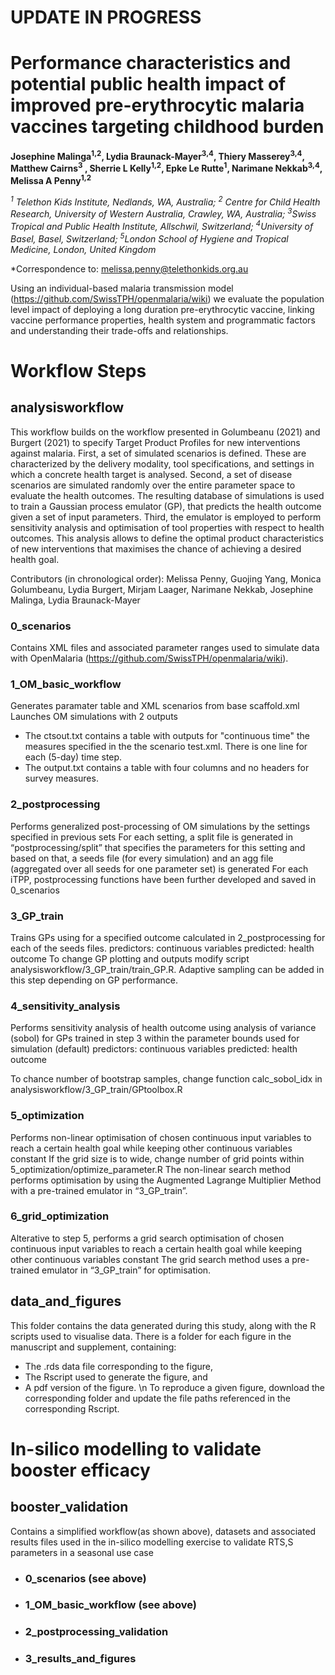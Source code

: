 # UPDATE IN PROGRESS

# Performance characteristics and potential public health impact of improved pre-erythrocytic malaria vaccines targeting childhood burden

**Josephine Malinga<sup>1,2</sup>, Lydia Braunack-Mayer<sup>3,4</sup>, Thiery Masserey<sup>3,4</sup>, Matthew Cairns<sup>3</sup> , Sherrie L Kelly<sup>1,2</sup>, Epke Le Rutte<sup>1</sup>, Narimane Nekkab<sup>3,4</sup>, Melissa A Penny<sup>1,2</sup>**

_<sup>1</sup> Telethon Kids Institute, Nedlands, WA, Australia; <sup>2</sup> Centre for Child Health Research, University of Western Australia, Crawley, WA, Australia; <sup>3</sup>Swiss Tropical and Public Health Institute, Allschwil, Switzerland; <sup>4</sup>University of Basel, Basel, Switzerland; <sup>5</sup>London School of Hygiene and Tropical Medicine, London, United Kingdom_ 

*Correspondence to: melissa.penny@telethonkids.org.au

Using an individual-based malaria transmission model (https://github.com/SwissTPH/openmalaria/wiki) we evaluate the population level impact of deploying a long duration pre-erythrocytic vaccine, linking vaccine performance properties, health system and programmatic factors and understanding their trade-offs and relationships.

# Workflow Steps
## analysisworkflow
This workflow builds on the workflow presented in Golumbeanu (2021) and Burgert (2021) to specify Target Product Profiles for new interventions against malaria. First, a set of simulated scenarios is defined. These are characterized by the delivery modality, tool specifications, and settings in which a concrete health target is analysed. Second, a set of disease scenarios are simulated randomly over the entire parameter space to evaluate the health outcomes. The resulting database of simulations is used to train a Gaussian process emulator (GP), that predicts the health outcome given a set of input parameters. Third, the emulator is employed to perform sensitivity analysis and optimisation of tool properties with respect to health outcomes. This analysis allows to define the optimal product characteristics of new interventions that maximises the chance of achieving a desired health goal.

Contributors (in chronological order): Melissa Penny, Guojing Yang, Monica Golumbeanu, Lydia Burgert, Mirjam Laager, Narimane Nekkab, Josephine Malinga, Lydia Braunack-Mayer

### 0_scenarios
Contains XML files and associated parameter ranges used to simulate data with OpenMalaria (https://github.com/SwissTPH/openmalaria/wiki).

### 1_OM_basic_workflow
Generates paramater table and XML scenarios from base scaffold.xml
Launches OM simulations with 2 outputs
* The ctsout.txt contains a table with outputs for "continuous time" the measures specified in the the scenario test.xml. There is one line for each (5-day) time step.
* The output.txt contains a table with four columns and no headers for survey measures.

### 2_postprocessing
Performs generalized post-processing of OM simulations by the settings specified in previous sets
For each setting, a split file is generated in “postprocessing/split” that specifies the parameters for this setting and based on that, a seeds file (for every simulation) and an agg file (aggregated over all seeds for one parameter set) is generated
For each iTPP, postprocessing functions have been further developed and saved in 0_scenarios

### 3_GP_train
Trains GPs using for a specified outcome calculated in 2_postprocessing for each of the seeds files.
predictors: continuous variables
predicted: health outcome
To change GP plotting and outputs modify script analysisworkflow/3_GP_train/train_GP.R. Adaptive sampling can be added in this step depending on GP performance.

### 4_sensitivity_analysis
Performs sensitivity analysis of health outcome using analysis of variance (sobol) for GPs trained in step 3 within the parameter bounds used for simulation (default)
predictors: continuous variables
predicted: health outcome

To chance number of bootstrap samples, change function calc_sobol_idx in analysisworkflow/3_GP_train/GPtoolbox.R

### 5_optimization
Performs non-linear optimisation of chosen continuous input variables to reach a certain health goal while keeping other continuous variables constant
If the grid size is to wide, change number of grid points within 5_optimization/optimize_parameter.R
The non-linear search method performs optimisation by using the Augmented Lagrange Multiplier Method with a pre-trained emulator in “3_GP_train”.

### 6_grid_optimization
Alterative to step 5, performs a grid search optimisation of chosen continuous input variables to reach a certain health goal while keeping other continuous variables constant
The grid search method uses a pre-trained emulator in “3_GP_train” for optimisation.

## data_and_figures
This folder contains the data generated during this study, along with the R scripts used to visualise data. There is a folder for each figure in the manuscript and supplement, containing: 
* The .rds data file corresponding to the figure,
* The Rscript used to generate the figure, and
* A pdf version of the figure. \n
To reproduce a given figure, download the corresponding folder and update the file paths referenced in the corresponding Rscript.

# In-silico modelling to validate booster efficacy
## booster_validation
Contains a simplified workflow(as shown above), datasets and associated results files used in the in-silico modelling exercise to validate RTS,S parameters in a seasonal use case

*  ### 0_scenarios (see above)
*  ### 1_OM_basic_workflow (see above)
*  ### 2_postprocessing_validation
*  ### 3_results_and_figures